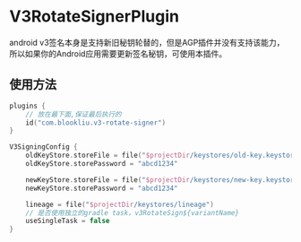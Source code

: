 # V3RotateSignerPlugin

android v3签名本身是支持新旧秘钥轮替的，但是AGP插件并没有支持该能力，所以如果你的Android应用需要更新签名秘钥，可使用本插件。

## 使用方法

```kotlin
plugins {
    // 放在最下面,保证最后执行的
    id("com.blookliu.v3-rotate-signer")
}

V3SigningConfig {
    oldKeyStore.storeFile = file("$projectDir/keystores/old-key.keystore")
    oldKeyStore.storePassword = "abcd1234"

    newKeyStore.storeFile = file("$projectDir/keystores/new-key.keystore")
    newKeyStore.storePassword = "abcd1234"

    lineage = file("$projectDir/keystores/lineage")
    // 是否使用独立的gradle task，v3RotateSign${variantName}
    useSingleTask = false
}
```

